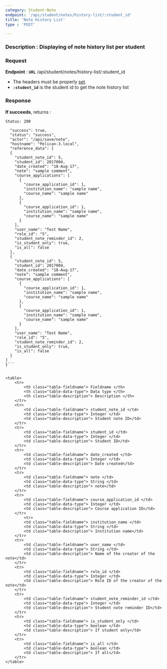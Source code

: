 ```yaml
---
category: Student-Note
endpoint: '/api/student/notes/history-list/:student_id'
title: 'Note History List'
type : 'POST'

---
```

### **Description** : Displaying of note history list per student

### Request

**Endpoint** : **`URL`** /api/student/notes/history-list/:student_id
* The headers must be properly [set](#/Info-setting-headers).
* **`:student_id`** is the student id to get the note history list


### Response

**If succeeds**, returns : 

```Status: 200```

```{
  "success": true,
  "status": "success",
  "actor": "/api/save/note",
  "hostname": "Pelican-3.local",
  "reference_data": [
  {
    "student_note_id": 5,
    "student_id": 2017004,
    "date_created": "18-Aug-17",
    "note": "sample comment",
    "course_applications": [
      {
        "course_application_id": 1,
        "institution_name": "sample name",
        "course_name": "sample name"
      },
      {
        "course_application_id": 1,
        "institution_name": "sample name",
        "course_name": "sample name"
      }
    ],
    "user_name": "Test Name",
    "role_id": "5",
    "student_note_reminder_id": 2,
    "is_student_only": true,
    "is_all": false
  },
  {
    "student_note_id": 5,
    "student_id": 2017004,
    "date_created": "18-Aug-17",
    "note": "sample comment",
    "course_applications": [
      {
        "course_application_id": 1,
        "institution_name": "sample name",
        "course_name": "sample name"
      },
      {
        "course_application_id": 1,
        "institution_name": "sample name",
        "course_name": "sample name"
      }
    ],
    "user_name": "Test Name",
    "role_id": "5",
    "student_note_reminder_id": 2,
    "is_student_only": true,
    "is_all": false
  }
]
}```


<table>
	<tr>
		<th class="table-fieldname"> Fieldname </th>
		<th class="table-data-type"> Data type </th>
		<th class="table-description"> Description </th>
	</tr>
	<tr>
		<td class="table-fieldname"> student_note_id </td>
		<td class="table-data-type"> Integer </td>
		<td class="table-description"> Student note ID</td>
	</tr>  
	<tr>
		<td class="table-fieldname"> student_id </td>
		<td class="table-data-type"> Integer </td>
		<td class="table-description"> Student ID</td>
	</tr> 
	<tr>
		<td class="table-fieldname"> date_created </td>
		<td class="table-data-type"> Integer </td>
		<td class="table-description"> Date created</td>
	</tr>  
	<tr>
		<td class="table-fieldname"> note </td>
		<td class="table-data-type"> String </td>
		<td class="table-description"> note</td>
	</tr>  
	<tr>
		<td class="table-fieldname"> course_application_id </td>
		<td class="table-data-type"> Integer </td>
		<td class="table-description"> Course application ID</td>
	</tr>  
		<tr>
		<td class="table-fieldname"> institution_name </td>
		<td class="table-data-type"> String </td>
		<td class="table-description"> Institution name</td>
	</tr>  
	<tr>
		<td class="table-fieldname"> user_name </td>
		<td class="table-data-type"> String </td>
		<td class="table-description"> Name of the creator of the note</td>
	</tr>  
	<tr>
		<td class="table-fieldname"> role_id </td>
		<td class="table-data-type"> Integer </td>
		<td class="table-description"> Role ID of the creator of the note</td>
	</tr> 
	<tr>
		<td class="table-fieldname"> student_note_reminder_id </td>
		<td class="table-data-type"> Integer </td>
		<td class="table-description"> Student note reminder ID</td>
	</tr>
	<tr>
		<td class="table-fieldname"> is_student_only </td>
		<td class="table-data-type"> boolean </td>
		<td class="table-description"> If student only</td>
	</tr>
	<tr>
		<td class="table-fieldname"> is_all </td>
		<td class="table-data-type"> boolean </td>
		<td class="table-description"> If all</td>
	</tr>
</table>

